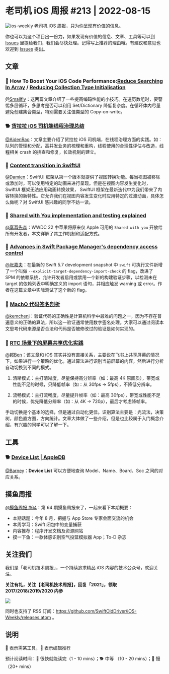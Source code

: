# 老司机 iOS 周报 #213 | 2022-08-15

![ios-weekly](https://github.com/SwiftOldDriver/iOS-Weekly/blob/master/assets/ios-weekly.png?raw=true)
老司机 iOS 周报，只为你呈现有价值的信息。

你也可以为这个项目出一份力，如果发现有价值的信息、文章、工具等可以到 [Issues](https://github.com/SwiftOldDriver/iOS-Weekly/issues) 里提给我们，我们会尽快处理。记得写上推荐的理由哦。有建议和意见也欢迎到 [Issues](https://github.com/SwiftOldDriver/iOS-Weekly/issues) 提出。

## 文章

### 🐎 How To Boost Your iOS Code Performance:[Reduce Searching In Array](https://betterprogramming.pub/how-to-boost-your-ios-code-performance-reduce-searching-an-array-55fbdfee2050) / [Reducing Collection Type Initialisation](https://betterprogramming.pub/how-to-boost-your-ios-code-performance-by-reducing-collection-type-initialisation-564bffee94a3)

[@Smallfly](https://github.com/iostalks)：这两篇文章介绍了一些提高编码性能的小技巧。在遍历数组时，要警惕多层循环，多思考是否可以利用 Set/Dictionary 降低复杂度。在循环体内尽量避免创建集合类型，特别需要关注值类型的 Copy-on-write。

### 🐕 [货拉拉 iOS 司机端线程治理总结](https://juejin.cn/post/7129391597967376415)

[@AidenRao](https://weibo.com/AidenRao)：文章主要介绍了货拉拉 iOS 司机端，在线程治理方面的实践。如：队列的管理和分配，高并发业务的梳理和重构，线程使用的合理性评估与改造，线程相关 crash 的排查和修复，长效机制的建立。

### 🐎 [Content transition in SwiftUI](https://swiftwithmajid.com/2022/08/02/content-transition-in-swiftui/)

[@Damien](https://github.com/ZengyiMa)：SwiftUI 框架从第一个版本就提供了视图转换功能。每当视图被移除或添加时，可以使用特定的动画来进行呈现。但是在视图内容发生变化时，SwiftUI 框架无法应用动画转换效果， SwiftUI 框架在最新迭代中为我们带来了内容转换的新特性。它允许我们在视图内容发生变化时应用特定的过渡动画，具体怎么做呢？对 SwiftUI 感兴趣的同学不妨一读。

### 🐢 [Shared with You implementation and testing explained](https://www.avanderlee.com/swift/shared-with-you/)

[@享耳先森](https://github.com/iblacksun)：WWDC 22 中苹果将原来仅 Apple 可用的 `Shared with you` 开放给所有开发者，本文详解了其工作机制和适配方式。

### 🐎 [Advances in Swift Package Manager's dependency access control](https://www.polpiella.dev/advances-in-swift-package-access-control/)

[@张嘉夫](https://github.com/josephchang10)：在最新的 Swift 5.7 development snapshot 中 `swift` 可执行文件新增了一个叫做 `--explicit-target-dependency-import-check` 的 flag，改进了 SPM 的依赖系统，允许开发者启用或禁用一个新的构建验证步骤，以检测未在 target 的依赖列表中明确定义的 import 语句，并相应触发 warning 或 error。作者在这篇文章中实际测试了这个新的 flag。

### 🐎 [MachO 代码签名剖析](https://juejin.cn/post/7017842746937311246)

[@kemchenj](https://juejin.cn/post/7017842746937311246)：验证代码的正确性是计算机科学中最难的问题之一，因为不存在普遍意义的正确的算法，所以这一验证通常使用数字签名处理。大家可以通过阅读本文思考代码来源是否合法和代码是否被修改过的验证是如何实现的。

### 🐎 [RTC 场景下的屏幕共享优化实践](https://mp.weixin.qq.com/s/tyD_y0xhCMEJg0tfTelHfA)

[@邦Ben](https://weibo.com/linwenbang)：该文章和 iOS 其实并没有直接关系，主要说在飞书上共享屏幕的情况下，如果进行一个策略的优化。通过算法进行识别当前屏幕的内容，然后进行分析自动切换到不同的模式。

1. 清晰模式：主打清晰度，尽量保持高分辨率（如：最高 4K 原画质），带宽或性能不足的时候，只降低帧率（如：从 30fps -> 5fps），不降低分辨率。

2. 流畅模式：主打流畅度，尽量提升帧率（如：最高 30fps），带宽或性能不足的时候，优先降低分辨率（如：从 4K -> 720p），最后才考虑降帧率。

手动切换是个基本的选择，但是通过自动化更佳。识别算法主要是：光流法，决策树，颜色直方图，方向统计。文章大体做了一些介绍，但是也比较属于入门概念介绍，有兴趣的同学可以了解一下。


## 工具

### 🐕 [Device List | AppleDB](https://appledb.dev/device-list.html)

[@Barney](https://github.com/BarneyZhaoooo)：**Device List** 可以方便地查询 Model、Name、Board、Soc 之间的对应关系。

## 摸鱼周报

[@摸鱼周报 #64](https://mp.weixin.qq.com/s/Bd9MZDqmvmgp1UTr5WKPig)：第 64 期摸鱼周报来了，一起来看下本期概要：

* 本期话题：今年 8 月，把握与 App Store 专家会面交流的机会
* 本周学习：Swift 闭包中的变量捕获
* 内容推荐：程序开发文档及资源网站
* 摸一下鱼：一款体感识别空气投篮模拟器 App；To-D 杂志


## 关注我们

我们是「老司机技术周报」，一个持续追求精品 iOS 内容的技术公众号，欢迎关注。

**关注有礼，关注【老司机技术周报】，回复「2021」，领取 2017/2018/2019/2020 内参**

![](https://github.com/SwiftOldDriver/iOS-Weekly/blob/master/assets/qrcode_for_wechat.jpg?raw=true)

同时也支持了 RSS 订阅：https://github.com/SwiftOldDriver/iOS-Weekly/releases.atom 。

## 说明

🚧 表示需某工具，🌟 表示编辑推荐

预计阅读时间：🐎 很快就能读完（1 - 10 mins）；🐕 中等 （10 - 20 mins）；🐢 慢（20+ mins）
